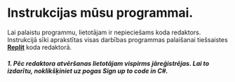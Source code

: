 # Instrukcijas mūsu programmai.

Lai palaistu programmu, lietotājam ir nepieciešams koda redaktors. Instrukcijā sīki aprakstītas visas darbības programmas palaišanai tiešsaistes [**Replit**](https://replit.com/languages/csharp) koda redaktorā.

##### 1. Pēc redaktora atvēršanas lietotājam vispirms jāreģistrējas. Lai to izdarītu, noklikšķiniet uz pogas ***Sign up to code in C#***.
